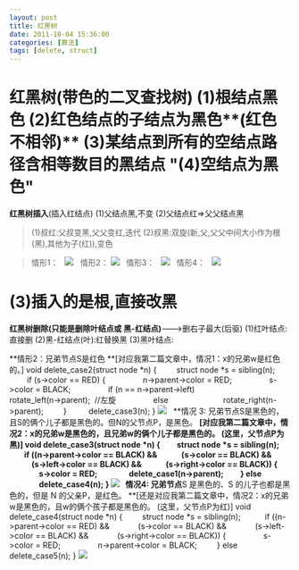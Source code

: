 ```yaml
---
layout: post
title: 红黑树
date: 2011-10-04 15:36:00
categories: [算法]
tags: [delete, struct]
---
```

红黑树(**带色**的**二叉查找树**)
(1)**根**结点**黑**色
(2)红色结点的子结点为黑色**(红色不相邻)**
(3)某结点到所有的**空结点路径**含相**等**数目的**黑**结点
"(4)空结点为黑色"
====================================================================
**红黑树插入**(插入红结点)
(1)父结点黑,不变
(2)父结点红=>父父结点黑
> (1)叔红:父叔变黑,父父变红,迭代
> (2)叔黑:双旋(新,父,父父中间大小作为根(黑),其他为子(红)),变色

> 情形1：
>  
> ![](http://images.cnblogs.com/cnblogs_com/abatei/rb05.jpg)
>  
> 情形2：
> ![](http://images.cnblogs.com/cnblogs_com/abatei/rb06.jpg)
>  
> 情形3：
>  
> ![](http://images.cnblogs.com/cnblogs_com/abatei/rb07.jpg)
>  
> 情形4：
>  
> ![](http://images.cnblogs.com/cnblogs_com/abatei/rb08.jpg)

(3)插入的是根,直接改黑
==========================================================================
**红黑树删除(**只能是删除叶结点或 黑-红结点**)**--->删右子最大(后驱)
(1)红叶结点:直接删
(2)黑-红结点(叶):红替换黑
(3)黑叶结点:

**情形2：兄弟节点S是红色
**[对应我第二篇文章中，情况1：x的兄弟w是红色的。]
void delete_case2(struct node *n)
{
        struct node *s = sibling(n);
 
        if (s->color == RED) {
                n->parent->color = RED;
                s->color = BLACK;
                if (n == n->parent->left)
                        rotate_left(n->parent);  //左旋
                else
                        rotate_right(n->parent);
        } 
        delete_case3(n);
}
![](http://hi.csdn.net/attachment/201101/8/8394323_1294495423pyuy.jpg)
 
**情况 3: 兄弟节点S是黑色的，且S的俩个儿子都是黑色的。但N的父节点P，是黑色。
**[对应我第二篇文章中，情况2：x的兄弟w是黑色的，且兄弟w的俩个儿子都是黑色的。
(这里，父节点P为黑)]
void delete_case3(struct node *n)
{
        struct node *s = sibling(n);
 
        if ((n->parent->color == BLACK) &&
            (s->color == BLACK) &&
            (s->left->color == BLACK) &&
            (s->right->color == BLACK)) {
                s->color = RED;
                delete_case1(n->parent);
        } else
                delete_case4(n);
}
![](http://hi.csdn.net/attachment/201101/8/8394323_1294495423M5Bq.jpg)
 
**情况4:** 兄弟节点**S 是黑色的、S 的儿子也都是黑色的，但是 N 的父亲P，是红色。
**[还是对应我第二篇文章中，情况2：x的兄弟w是黑色的，且w的俩个孩子都是黑色的。
(这里，父节点P为红)]
void delete_case4(struct node *n)
{
        struct node *s = sibling(n);
 
        if ((n->parent->color == RED) &&
            (s->color == BLACK) &&
            (s->left->color == BLACK) &&
            (s->right->color == BLACK)) {
                s->color = RED;
                n->parent->color = BLACK;
        } else
                delete_case5(n);
}
![](http://hi.csdn.net/attachment/201101/8/8394323_129449542350bl.jpg)
 



